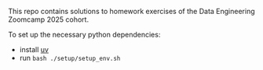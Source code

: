 This repo contains solutions to homework exercises of the Data Engineering Zoomcamp 2025 cohort.

To set up the necessary python dependencies:

- install [uv](https://docs.astral.sh/uv/#highlights)
- run `bash ./setup/setup_env.sh`
